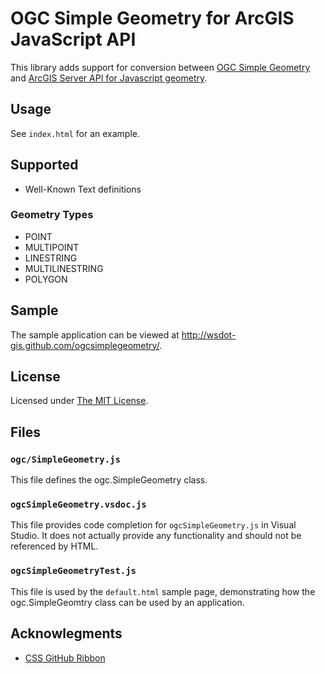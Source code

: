 OGC Simple Geometry for ArcGIS JavaScript API
=============================================

This library adds support for conversion between [OGC Simple Geometry] and [ArcGIS Server API for Javascript geometry].

## Usage ##
See `index.html` for an example.

## Supported ##

* Well-Known Text definitions

### Geometry Types ###

* POINT
* MULTIPOINT
* LINESTRING
* MULTILINESTRING
* POLYGON


## Sample ##
The sample application can be viewed at http://wsdot-gis.github.com/ogcsimplegeometry/.

## License ##
Licensed under [The MIT License](http://opensource.org/licenses/MIT).

## Files ##

### `ogc/SimpleGeometry.js` ###
This file defines the ogc.SimpleGeometry class.

### `ogcSimpleGeometry.vsdoc.js` ###
This file provides code completion for `ogcSimpleGeometry.js` in Visual Studio.  It does not actually provide any functionality and should not be referenced by HTML.

### `ogcSimpleGeometryTest.js` ###
This file is used by the `default.html` sample page, demonstrating how the ogc.SimpleGeomtry class can be used by an application.

## Acknowlegments ##
* [CSS GitHub Ribbon](http://unindented.org/articles/2009/10/github-ribbon-using-css-transforms/)

[ArcGIS Server API for Javascript geometry]:http://developers.arcgis.com/en/javascript/jsapi/geometry-amd.html
[OGC Simple Geometry]:http://www.opengeospatial.org/standards/sfa
